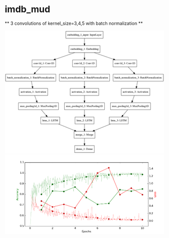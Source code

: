# imdb_mud

** 3 convolutions of kernel_size=3,4,5 with batch normalization **

![diagram](https://github.com/ayenter/imdb_mud/blob/master/model_6/m6_diagram.png)
![graph](https://github.com/ayenter/imdb_mud/blob/master/model_6/m6_r1_e10_graph.png)